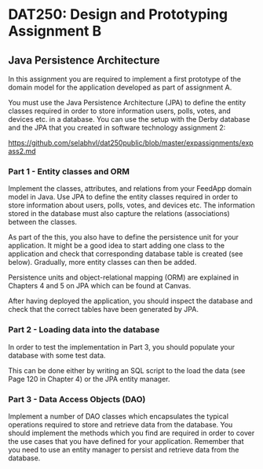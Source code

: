 # DAT250: Design and Prototyping Assignment B

## Java Persistence Architecture

In this assignment you are required to implement a first prototype of the domain model for the application developed as part of assignment A.

You must use the Java Persistence Architecture (JPA) to define the entity classes required in order to store information users, polls, votes, and devices etc. in a database. You can use the setup with the Derby database and the JPA that you created in software technology assignment 2:

https://github.com/selabhvl/dat250public/blob/master/expassignments/expass2.md

### Part 1 - Entity classes and ORM

Implement the classes, attributes, and relations from your FeedApp domain model in Java. Use JPA to define the entity classes required in order to store information about users, polls, votes, and devices etc. The information stored in the database must also capture the relations (associations) between the classes.

As part of the this, you also have to define the persistence unit for your application. It might be a good idea to start adding one class to the application and check that corresponding database table is created (see below). Gradually, more entity classes can then be added.

Persistence units and object-relational mapping (ORM) are explained in Chapters 4 and 5 on JPA which can be found at Canvas.

After having deployed the application, you should inspect the database and check that the correct tables have been generated by JPA.

### Part 2 - Loading data into the database

In order to test the implementation in Part 3, you should populate your database with some test data.

This can be done either by writing an SQL script to the load the data (see Page 120 in Chapter 4) or the JPA entity manager.

### Part 3 - Data Access Objects (DAO)

Implement a number of DAO classes which encapsulates the typical operations required to store and retrieve data from the database. You should implement the methods which you find are required in order to cover the use cases that you have defined for your application. Remember that you need to use an entity manager to persist and retrieve data from the database.
